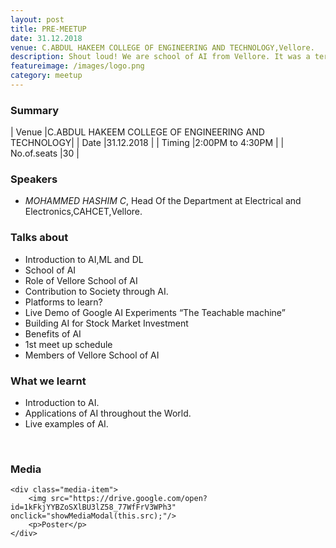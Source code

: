 ```yaml
---
layout: post
title: PRE-MEETUP
date: 31.12.2018   
venue: C.ABDUL HAKEEM COLLEGE OF ENGINEERING AND TECHNOLOGY,Vellore.
description: Shout loud! We are school of AI from Vellore. It was a terrific start for a community that has just started out. Expert speakers from different domains shared their experiences in AI.
featureimage: /images/logo.png
category: meetup
---
```


### Summary      
 
| Venue       |C.ABDUL HAKEEM COLLEGE OF ENGINEERING AND TECHNOLOGY|
| Date        |31.12.2018                                         |
| Timing      |2:00PM to 4:30PM                                   |
| No.of.seats |30                                                 |                             



### Speakers 


* *MOHAMMED HASHIM C*, Head Of the Department at Electrical and Electronics,CAHCET,Vellore.

### Talks about
* Introduction to AI,ML and DL
* School of AI
* Role of Vellore School of AI
* Contribution to Society through AI.
* Platforms to learn?
* Live Demo of Google AI Experiments “The Teachable machine” 
* Building AI for Stock Market Investment
* Benefits of AI
* 1st meet up schedule
* Members of  Vellore School of AI

### What we learnt
* Introduction to AI.
* Applications of AI throughout the World.
* Live examples of AI.


<br>

### Media

	<div class="media-item">
		<img src="https://drive.google.com/open?id=1kFkjYYBZoSXlBU3lZ58_77WfFrV3WPh3" onclick="showMediaModal(this.src);"/>
		<p>Poster</p>
	</div>
